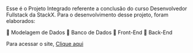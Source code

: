 Esse é o Projeto Integrado referente a conclusão do curso Desenvolvedor Fullstack da StackX.
Para o desenvolvimento desse projeto, foram elaborados:

🎯 Modelagem de Dados
🎯 Banco de Dados
🎯 Front-End
🎯 Back-End

Para acessar o site, <a href="https://toppizza1.netlify.app">Clique aqui</a>
